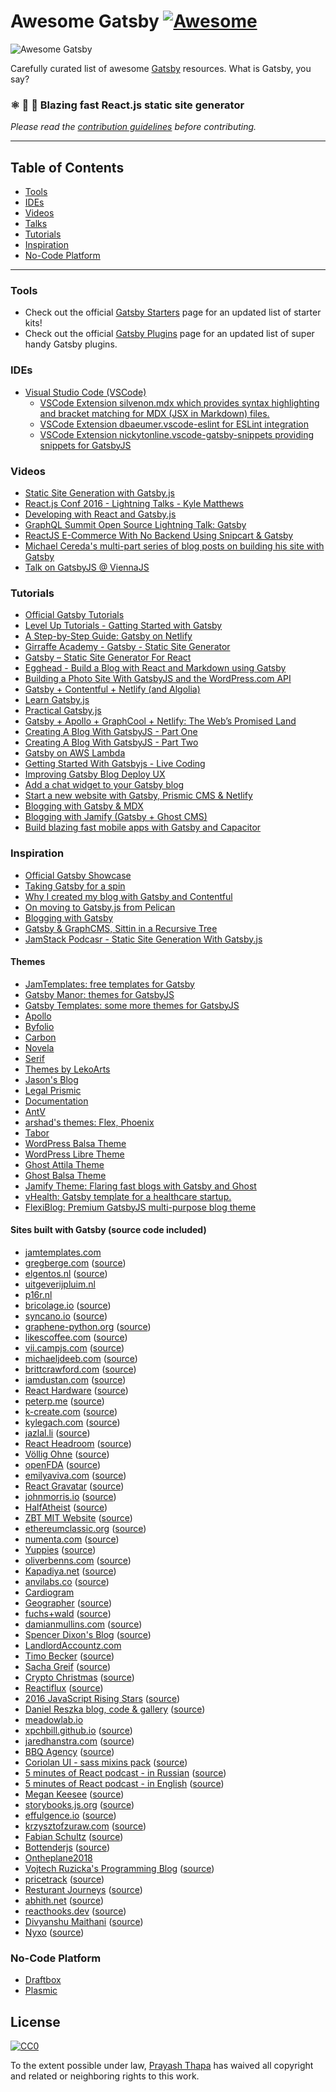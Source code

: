 # Awesome Gatsby [![Awesome](img/badge.svg)](https://github.com/sindresorhus/awesome)

![Awesome Gatsby](img/banner.jpg 'Awesome Gatsby')

Carefully curated list of awesome [Gatsby](https://www.gatsbyjs.org/) resources. What is Gatsby, you say?

### ⚛️ 📄 🚀 Blazing fast React.js static site generator

_Please read the [contribution guidelines](contributing.md) before contributing._

<hr>

## Table of Contents

<ul>
  <li><a href="#tools">Tools</a></li>
  <li><a href="#ides">IDEs</a></li>
  <li><a href="#videos">Videos</a></li>
  <li><a href="#talks">Talks</a></li>
  <li><a href="#tutorials">Tutorials</a></li>
  <li><a href="#inspiration">Inspiration</a></li>
  <li><a href="#no-code-platform">No-Code Platform</a></li>
</ul>

<hr>

### Tools

- Check out the official [Gatsby Starters](https://www.gatsbyjs.org/docs/gatsby-starters/) page for an updated list of starter kits!
- Check out the official [Gatsby Plugins](https://www.gatsbyjs.org/docs/plugins/) page for an updated list of super handy Gatsby plugins.

### IDEs

- [Visual Studio Code (VSCode)](https://code.visualstudio.com/)
  - [VSCode Extension silvenon.mdx which provides syntax highlighting and bracket matching for MDX (JSX in Markdown) files.](https://marketplace.visualstudio.com/items?itemName=silvenon.mdx)
  - [VSCode Extension dbaeumer.vscode-eslint for ESLint integration](https://marketplace.visualstudio.com/items?itemName=dbaeumer.vscode-eslint)
  - [VSCode Extension nickytonline.vscode-gatsby-snippets providing snippets for GatsbyJS](https://marketplace.visualstudio.com/items?itemName=nickytonline.vscode-gatsby-snippets)

### Videos

- [Static Site Generation with Gatsby.js](https://blog.scottnonnenberg.com/static-site-generation-with-gatsby-js/)
- [React.js Conf 2016 - Lightning Talks - Kyle Matthews](https://www.youtube.com/watch?v=RFkNRKL6ZoE)
- [Developing with React and Gatsby.js](http://www.staticwebtech.com/presentations/developing-with-react-gatsbyjs/)
- [GraphQL Summit Open Source Lightning Talk: Gatsby](https://youtu.be/y588qNiCZZo)
- [ReactJS E-Commerce With No Backend Using Snipcart & Gatsby](https://snipcart.com/blog/snipcart-reactjs-static-ecommerce-gatsby)
- [Michael Cereda's multi-part series of blog posts on building his site with Gatsby](https://medium.com/@michaelcereda/creating-an-isomorphic-universal-website-with-react-part-1-a905350acba8#.akoo25l6j)
- [Talk on GatsbyJS @ ViennaJS](https://www.youtube.com/watch?v=f0O1nCgqA3E&feature=youtu.be&a)

### Tutorials

- [Official Gatsby Tutorials](https://www.gatsbyjs.org/tutorial/)
- [Level Up Tutorials - Gatting Started with Gatsby](https://youtu.be/b2H7fWhQcdE)
- [A Step-by-Step Guide: Gatsby on Netlify](https://www.netlify.com/blog/2016/02/24/a-step-by-step-guide-gatsby-on-netlify/)
- [Girraffe Academy - Gatsby - Static Site Generator](https://www.youtube.com/playlist?list=PLLAZ4kZ9dFpMXuwazIt4mWtTuqOHdjRlk)
- [Gatsby – Static Site Generator For React](https://codingthesmartway.com/gatsby-static-site-generater-for-react-introduction/)
- [Egghead - Build a Blog with React and Markdown using Gatsby](https://egghead.io/courses/build-a-blog-with-react-and-markdown-using-gatsby)
- [Building a Photo Site With GatsbyJS and the WordPress.com API](https://jeremey.blog/gatsby-photo/)
- [Gatsby + Contentful + Netlify (and Algolia)](https://www.gatsbyjs.org/blog/2017-12-06-gatsby-plus-contentful-plus-netlify/)
- [Learn Gatsby.js](https://kalinchernev.github.io/learn-gatsbyjs/)
- [Practical Gatsby.js](https://blog.scottnonnenberg.com/practical-gatsby-js/)
- [Gatsby + Apollo + GraphCool + Netlify: The Web’s Promised Land](https://medium.com/@dwalsh.sdlr/gatsby-apollo-graphcool-netlify-the-webs-promised-land-6dd510efbd72)
- [Creating A Blog With GatsbyJS - Part One](http://blog.alexmlewis.com/creating-a-blog-with-gatsbyjs-part-one/)
- [Creating A Blog With GatsbyJS - Part Two](http://blog.alexmlewis.com/creating-a-blog-with-gatsbyjs-part-two/)
- [Gatsby on AWS Lambda](https://gist.github.com/digitalkaoz/94933c246ba67032a1507083e2605a30)
- [Getting Started With Gatsbyjs - Live Coding](https://www.youtube.com/watch?v=nufLF1kcn_4&feature=youtu.be)
- [Improving Gatsby Blog Deploy UX](https://benmccormick.org/2017/11/07/blog-deploy-ux/)
- [Add a chat widget to your Gatsby blog](https://pusher.com/tutorials/chat-gatsby/)
- [Start a new website with Gatsby, Prismic CMS & Netlify](https://medium.com/source-group/start-a-new-website-with-gatsby-prismic-cms-netlify-a875455c992)
- [Blogging with Gatsby & MDX](https://reacttraining.com/blog/gatsby-mdx-blog/)
- [Blogging with Jamify (Gatsby + Ghost CMS)](https://www.jamify.org/)
- [Build blazing fast mobile apps with Gatsby and Capacitor](https://react-freelancer.ch/blog/build-mobile-apps-using-gatsby-and-capacitor)

### Inspiration

- [Official Gatsby Showcase](https://github.com/gatsbyjs/gatsby#showcase)
- [Taking Gatsby for a spin](https://dev.to/ardennl/taking-gatsby-for-a-spin-4je)
- [Why I created my blog with Gatsby and Contentful](https://www.gatsbyjs.org/blog/2017-11-09-why-i-created-my-blog-with-gatsby-and-contentful/)
- [On moving to Gatsby.js from Pelican](https://krzysztofzuraw.com/blog/2017/moving-blog-to-gatsby.html)
- [Blogging with Gatsby](http://blog.jbrisbin.com/blogging-with-gatsby/)
- [Gatsby & GraphCMS, Sittin in a Recursive Tree](https://graphcms.com/blog/gatsby-graphcms-plugin/)
- [JamStack Podcasr - Static Site Generation With Gatsby.js](https://www.heavybit.com/library/podcasts/jamstack-radio/ep-22-static-site-generation-with-gatsbyjs/)

#### Themes

- [JamTemplates: free templates for Gatsby](https://jamtemplates.com)
- [Gatsby Manor: themes for GatsbyJS](https://gatsbymanor.com)
- [Gatsby Templates: some more themes for GatsbyJS](https://gatsbytemplates.io)
- [Apollo](https://github.com/apollographql/gatsby-theme-apollo)
- [Byfolio](https://github.com/christiandavid/gatsby-theme-byfolio)
- [Carbon](https://github.com/carbon-design-system/gatsby-theme-carbon)
- [Novela](https://github.com/narative/gatsby-theme-novela)
- [Serif](https://github.com/JugglerX/gatsby-serif-theme)
- [Themes by LekoArts](https://github.com/LekoArts/gatsby-themes)
- [Jason's Blog](https://github.com/jlengstorf/gatsby-theme-jason-blog)
- [Legal Prismic](https://github.com/littleplusbig/gatsby-theme-legals-prismic)
- [Documentation](https://github.com/johno/gatsby-theme-documentation)
- [AntV](https://github.com/antvis/gatsby-theme-antv)
- [arshad's themes: Flex, Phoenix](https://github.com/arshad/gatsby-themes)
- [Tabor](https://github.com/zgordon/tabor-gatsby-theme)
- [WordPress Balsa Theme](https://github.com/draftbox-co/gatsby-wordpress-balsa-theme)
- [WordPress Libre Theme](https://github.com/draftbox-co/gatsby-wordpress-theme-libre)
- [Ghost Attila Theme](https://github.com/draftbox-co/gatsby-attila-theme-ghost)
- [Ghost Balsa Theme](https://github.com/draftbox-co/gatsby-ghost-balsa-theme)
- [Jamify Theme: Flaring fast blogs with Gatsby and Ghost](https://github.com/styxlab/gatsby-theme-try-ghost)
- [vHealth: Gatsby template for a healthcare startup.](https://github.com/shantanu-deshmukh/vhealth-gatsby)
- [FlexiBlog: Premium GatsbyJS multi-purpose blog theme](https://themeforest.net/item/flexiblog-react-gatsby-blog-template/27538998)

#### Sites built with Gatsby (source code included)

- [jamtemplates.com](https://jamtemplates.com)
- [gregberge.com](https://gregberge.com) ([source](https://github.com/gregberge/gregberge.com))
- [elgentos.nl](https://elgentos.nl) ([source](https://github.com/elgentos/gatsby-site))
- [uitgeverijpluim.nl](https://uitgeverijpluim.nl)
- [p16r.nl](https://p16r.nl)
- [bricolage.io](https://bricolage.io/?utm_source=github.com) ([source](https://github.com/KyleAMathews/blog))
- [syncano.io](https://www.syncano.io) ([source](https://github.com/Syncano/syncano.com))
- [graphene-python.org](http://graphene-python.org/) ([source](https://github.com/graphql-python/graphene/tree/master/docs))
- [likescoffee.com](https://likescoffee.com/) ([source](https://github.com/pamo/pamo.github.io/tree/development))
- [vii.campjs.com](http://vii.campjs.com/) ([source](https://github.com/campjs/campjs-vii))
- [michaeljdeeb.com](http://michaeljdeeb.com) ([source](https://github.com/michaeljdeeb/michaeljdeeb-gatsby-blog))
- [brittcrawford.com](http://brittcrawford.com) ([source](https://github.com/britt/britt.github.com/tree/gatsby))
- [iamdustan.com](http://iamdustan.com/) ([source](https://github.com/iamdustan/iamdustan.github.io))
- [React Hardware](http://iamdustan.com/react-hardware/) ([source](https://github.com/iamdustan/react-hardware/tree/master/docs))
- [peterp.me](https://www.peterp.me) ([source](https://github.com/peterpme/peterpme.github.io))
- [k-create.com](https://k-create.com) ([source](https://github.com/kristofferh/kristoffer))
- [kylegach.com](https://kylegach.com) ([source](https://github.com/kylegach/kylegach_com))
- [jazlal.li](http://jazlal.li) ([source](https://github.com/jazlalli/jazlal.li))
- [React Headroom](https://kyleamathews.github.io/react-headroom/) ([source](https://github.com/KyleAMathews/react-headroom/tree/master/website))
- [Völlig Ohne](http://volligohne.com/) ([source](https://github.com/voellig-ohne/voellig-ohne-website))
- [openFDA](https://open.fda.gov/) ([source](https://github.com/FDA/open.fda.gov))
- [emilyaviva.com](http://emilyaviva.com) ([source](https://github.com/emilyaviva/emilyaviva.com))
- [React Gravatar](http://kyleamathews.github.io/react-gravatar/) ([source](https://github.com/KyleAMathews/react-gravatar/tree/master/www))
- [johnmorris.io](http://johnmorris.io) ([source](https://github.com/johnpmorris/johnpmorris.github.io/tree/react-rebuild))
- [HalfAtheist](https://halfatheist.com/) ([source](https://github.com/halfatheist/halfatheist.github.io))
- [ZBT MIT Website](http://zbt.mit.edu) ([source](https://github.com/Slava/zbt-website))
- [ethereumclassic.org](http://ethereumclassic.org/) ([source](https://github.com/ethereumclassic/ethereumclassic.github.io/tree/source))
- [numenta.com](http://numenta.com) ([source](https://github.com/numenta/numenta-web/tree/master/numenta.com))
- [Yuppies](https://yuppi.es) ([source](https://github.com/f0rr0/f0rr0.github.io))
- [oliverbenns.com](http://oliverbenns.com?utm_source=github.com) ([source](https://github.com/oliverbenns/oliverbenns.com))
- [Kapadiya.net](https://www.kapadiya.net/?utm_source=github.com) ([source](https://github.com/vikas5914/vikas5914.github.io))
- [anvilabs.co](https://anvilabs.co/?utm_source=github.com) ([source](https://github.com/anvilabs/anvilabs.co))
- [Cardiogram](https://cardiogr.am)
- [Geographer](https://geographer.su) ([source](https://github.com/MenaraSolutions/geographer-docs))
- [fuchs+wald](https://fuchsundwald.de) ([source](https://github.com/voellig-ohne/cf-website))
- [damianmullins.com](http://www.damianmullins.com) ([source](https://github.com/DamianMullins/damianmullins.github.io))
- [Spencer Dixon's Blog](https://www.spencerdixon.com/) ([source](https://github.com/SpencerCDixon/blog))
- [LandlordAccountz.com](http://www.landlordaccountz.com)
- [Timo Becker](https://timobecker.com) ([source](https://github.com/voellig-ohne/timobecker))
- [Sacha Greif](http://sachagreif.com/) ([source](https://github.com/SachaG/sg2017))
- [Crypto Christmas](https://crypto.christmas/) ([source](https://github.com/rileyjshaw/crypto.christmas))
- [Reactiflux](https://www.reactiflux.com/) ([source](https://github.com/reactiflux/reactiflux.com))
- [2016 JavaScript Rising Stars](https://risingstars2016.js.org/) ([source](https://github.com/michaelrambeau/risingstars2016))
- [Daniel Reszka blog, code & gallery](http://blog.pixarea.com) ([source](https://github.com/danielres/blog))
- [meadowlab.io](https://meadowlab.io/)
- [xpchbill.github.io](https://xpchbill.github.io/) ([source](https://github.com/xpchbill/xpchbill.github.io))
- [jaredhanstra.com](http://www.jaredhanstra.com/) ([source](https://github.com/jhanstra/jh-gatsby))
- [BBQ Agency](https://bbq.agency/) ([source](https://github.com/bbq-agency/bbq-agency.github.io))
- [Coriolan UI - sass mixins pack](https://coriolan-ui.github.io/) ([source](https://github.com/coriolan-ui/coriolan-ui.github.io))
- [5 minutes of React podcast - in Russian](http://5minreact.ru/) ([source](https://github.com/5minreact/5minreact))
- [5 minutes of React podcast - in English](https://5minreact.audio/) ([source](https://github.com/5minreact/5minreact_audio))
- [Megan Keesee](https://megankeesee.com) ([source](https://github.com/MeganKeesee/personal-site))
- [storybooks.js.org](https://storybooks.js.org) ([source](https://github.com/storybooks/storybooks.github.io/))
- [effulgence.io](http://effulgence.io) ([source](https://github.com/prayasht/prayasht.github.io/tree/develop/v3))
- [krzysztofzuraw.com](https://krzysztofzuraw.com) ([source](https://github.com/krzysztofzuraw/blog))
- [Fabian Schultz](https://fabianschultz.com) ([source](https://github.com/fabe/site))
- [Bottenderjs](https://bottender.js.org/) ([source](https://github.com/bottenderjs/bottenderjs.github.io))
- [Ontheplane2018](https://ontheplane.futbol/)
- [Vojtech Ruzicka's Programming Blog](https://www.vojtechruzicka.com/) ([source](https://github.com/vojtechruz/vojtechruzicka-blog))
- [pricetrack](https://tracker.duyet.net) ([source](https://github.com/duyetdev/pricetrack))
- [Resturant Journeys](https://www.restaurantjourneys.com) ([source](https://github.com/realfresh/restaurantjourneys))
- [abhith.net](https://www.abhith.net) ([source](https://github.com/Abhith/abhith.net))
- [reacthooks.dev](https://reacthooks.dev) ([source](https://github.com/lexioplatform/react-hooks-blog))
- [Divyanshu Maithani](https://divyanshu013.dev) ([source](https://github.com/divyanshu013/blog))
- [Nyxo](https://nyxo.app) ([source](https://github.com/hello-nyxo/nyxo-website))

### No-Code Platform

- [Draftbox](https://draftbox.co)
- [Plasmic](https://www.plasmic.app/)

## License

[![CC0](img/cc-zero.svg)](https://creativecommons.org/publicdomain/zero/1.0/)

To the extent possible under law, [Prayash Thapa](http://prayash.io) has waived all copyright and related or neighboring rights to this work.
